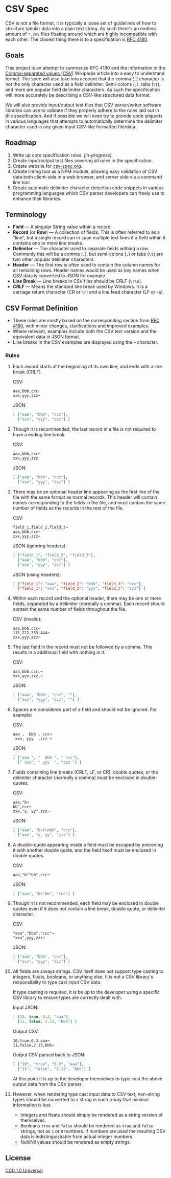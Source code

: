 # CSV Spec

CSV is not a file format, it is typically a loose set of guidelines of how to
structure tabular data into a plain text string. As such there's an endless
amount of `*.csv` files floating around which are highly incompatible with
each other. The closest thing there is to a specification is [RFC 4180][].

[rfc 4180]: http://tools.ietf.org/html/rfc4180


## Goals

This project is an attempt to summarize RFC 4180 and the information in the
[Comma-separated values (CSV)][csv] Wikipedia article into a easy to
understand format. The spec will also take into account that the comma (`,`)
character is not the only character used as a field delimiter. Semi-colons
(`;`), tabs (`\t`), and more are popular field delimiter characters. As such
the specification will more accurately be describing a CSV-like structured
data format.

[csv]: http://en.wikipedia.org/wiki/Comma-separated_values

We will also provide input/output test files that CSV parser/writer software
libraries can use to validate if they properly adhere to the rules laid out in
this specification. And if possible we will even try to provide code snippets
in various languages that attempts to automatically determine the delimiter
character used in any given input CSV-like formatted file/data.


## Roadmap

1. Write up core specification rules. _[in-progress]_
2. Create input/output test files covering all rules in the specification.
3. Create website for [csv-spec.org](http://csv-spec.org/).
4. Create linting tool as a NPM module, allowing easy validation of CSV
   data both client-side in a web browser, and server side via a command line
   tool.
5. Create automatic delimiter character detection code snippets in various
   programming languages which CSV parser developers can freely use to enhance
   their libraries.


## Terminology

- **Field** — A singular String value within a record.
- **Record** (or **Row**) — A collection of fields. This is often referred to
  as a "line", but a single record can in span multiple text lines if a field
  within it contains one or more line breaks.
- **Delimiter** — The character used to separate fields withing a
  row. Commonly this will be a comma (`,`), but semi-colons (`;`) or tabs
  (`\t`) are two other popular delimiter characters.
- **Header** — The first row is often used to contain the column names for all
  remaining rows. Header names would be used as key names when CSV data is
  converted to JSON for example.
- **Line Break** — Line breaks in CSV files should be CRLF (`\r\n`).
- **CRLF** — Means the standard line break used by Windows. It is a carriage
  return character (CR or `\r`) and a line feed character (LF or `\n`).

## CSV Format Definition

- These rules are mostly based on the corresponding section from
  [RFC 4180][def], with minor changes, clarifications and improved examples.
- Where relevant, examples include both the CSV text version and the
  equivalent data in JSON format.
- Line breaks in the CSV examples are displayed using the `¬` character.

[def]: http://tools.ietf.org/html/rfc4180#section-2

### Rules

1.  Each record starts at the beginning of its own line, and ends with a line
    break (CRLF).

    CSV:

    ```csv
    aaa,bbb,ccc¬
    xxx,yyy,zzz¬
    ```

    JSON:

    ```json
    [ ["aaa", "bbb", "ccc"],
      ["xxx", "yyy", "zzz"] ]
    ```

2.  Though it is recommended, the last record in a file is not required to
    have a ending line break.

    CSV:

    ```csv
    aaa,bbb,ccc¬
    xxx,yyy,zzz
    ```

    JSON:

    ```json
    [ ["aaa", "bbb", "ccc"],
      ["xxx", "yyy", "zzz"] ]
    ```

3.  There may be an optional header line appearing as the first line of the
    file with the same format as normal records. This header will contain
    names corresponding to the fields in the file, and must contain the same
    number of fields as the records in the rest of the file.

    CSV:

    ```csv
    field_1,field_2,field_3¬
    aaa,bbb,ccc¬
    xxx,yyy,zzz¬
    ```

    JSON (ignoring headers):

    ```json
    [ ["field_1", "field_2", "field_3"],
      ["aaa", "bbb", "ccc"],
      ["xxx", "yyy", "zzz"] ]
    ```

    JSON (using headers):

    ```json
    [ {"field_1": "aaa", "field_2": "bbb", "field_3": "ccc"},
      {"field_1": "xxx", "field_2": "yyy", "field_3": "zzz"} ]
    ```

4.  Within each record and the optional header, there may be one or more
    fields, separated by a delimiter (normally a comma). Each record should
    contain the same number of fields throughout the file.

    CSV (invalid):

    ```csv
    aaa,bbb,ccc¬
    111,222,333,444¬
    xxx,yyy,zzz¬
    ```

5.  The last field in the record must not be followed by a comma. This results
    in a additional field with nothing in it.

    CSV:

    ```csv
    aaa,bbb,ccc,¬
    xxx,yyy,zzz,¬
    ```

    JSON:

    ```json
    [ ["aaa", "bbb", "ccc", ""],
      ["xxx", "yyy", "zzz", ""] ]
    ```

6.  Spaces are considered part of a field and should not be ignored. For
    example:

    CSV:

    ```csv
    aaa ,  bbb , ccc¬
     xxx, yyy  ,zzz ¬
    ```

    JSON:

    ```json
    [ ["aaa ", "  bbb ", " ccc"],
      [" xxx", " yyy  ", "zzz "] ]
    ```

7.  Fields containing line breaks (CRLF, LF, or CR), double quotes, or the
    delimiter character (normally a comma) must be enclosed in double-quotes.

    CSV:

    ```csv
    aaa,"b¬
    bb",ccc¬
    xxx,"y, yy",zzz¬
    ```

    JSON:

    ```json
    [ ["aaa", "b\r\nbb", "ccc"],
      ["xxx", "y, yy", "zzz"] ]
    ```

8.  A double-quote appearing inside a field must be escaped by preceding it
    with another double quote, and the field itself must be enclosed in double
    quotes.

    CSV:

    ```csv
    aaa,"b""bb",ccc¬
    ```

    JSON:

    ```json
    [ ["aaa", "b\"bb", "ccc"] ]
    ```

9.  Though it is not recommended, each field may be enclosed in double quotes
    even if it does not contain a line break, double quote, or delimiter
    character.

    CSV:

    ```csv
    "aaa","bbb","ccc"¬
    "xxx",yyy,zzz¬
    ```

    JSON:

    ```json
    [ ["aaa", "bbb", "ccc"],
      ["xxx", "yyy", "zzz"] ]
    ```

10. All fields are always strings. CSV itself does not support type casting to
    integers, floats, booleans, or anything else. It is not a CSV library's
    responsibility to type cast input CSV data.

    If type casting is required, it is be up to the developer using a specific
    CSV library to ensure types are correctly dealt with.

    Input JSON:

    ```json
    [ [10, true, 0.3, "aaa"],
      [11, false, 2.13, "bbb"] ]
    ```

    Output CSV:

    ```csv
    10,true,0.3,aaa¬
    11,false,2.13,bbb¬
    ```

    Output CSV parsed back to JSON:

    ```json
    [ ["10", "true", "0.3", "aaa"],
      ["11", "false", "2.13", "bbb"] ]
    ```

    At this point it is up to the developer themselves to type cast the above
    output data from the CSV parser.

11. However, when rendering type cast input data to CSV text, non-string
    types should be converted to a string in such a way that minimal
    information is lost.
      - Integers and floats should simply be rendered as a string version
        of themselves.
      - Booleans `true` and `false` should be rendered as `true` and `false`
        strings, not as `1` or `0` numbers. If numbers are used the resulting
        CSV data is indistinguishable from actual integer numbers.
      - Null/Nil values should be rendered as empty strings.


## License

[CC0 1.0 Universal](http://creativecommons.org/publicdomain/zero/1.0/)
